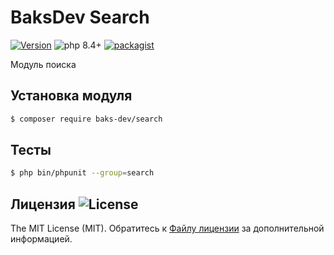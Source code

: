 # BaksDev Search

[![Version](https://img.shields.io/badge/version-7.3.0-blue)](https://github.com/baks-dev/search/releases)
![php 8.4+](https://img.shields.io/badge/php-min%208.4-red.svg)
[![packagist](https://img.shields.io/badge/packagist-green)](https://packagist.org/packages/baks-dev/search)

Модуль поиска

## Установка модуля

``` bash
$ composer require baks-dev/search
```

## Тесты

``` bash
$ php bin/phpunit --group=search
```

## Лицензия ![License](https://img.shields.io/badge/MIT-green)

The MIT License (MIT). Обратитесь к [Файлу лицензии](LICENSE.md) за дополнительной информацией.

